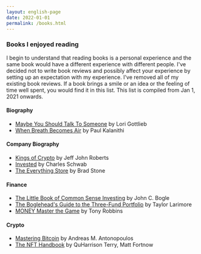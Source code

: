 ```yaml
---
layout: english-page
date: 2022-01-01
permalink: /books.html
---
```


### Books I enjoyed reading

I begin to understand that reading books is a personal experience and the same book would have a different experience with different people.
I've decided not to write book reviews and possibly affect your experience by setting up an expectation with my experience. I've removed all of my existing book reviews. If a book brings a smile or an idea or the feeling of time well spent, you would find it in this list. This list is compiled from Jan 1, 2021 onwards. 

#### Biography
<ul>
  <li><a target="_blank" href="https://www.amazon.com/Maybe-You-Should-Talk-Someone/dp/1328662055">Maybe You Should Talk To Someone</a> by Lori Gottlieb</li>
  <li><a target="_blank" href="https://www.amazon.com/When-Breath-Becomes-Paul-Kalanithi/dp/081298840X">When Breath Becomes Air</a> by Paul Kalanithi</li>
</ul>  

#### Company Biography
<ul>
  <li><a target="_blank" href="https://www.amazon.com/Kings-Crypto-Startups-Cryptocurrency-Silicon/dp/1647820189">Kings of Crypto</a> by Jeff John Roberts</li>
  <li><a target="_blank" href="https://www.amazon.com/Invested-Changing-Forever-Americans-Invest/dp/1984822543">Invested</a> by Charles Schwab</li>
  <li><a target="_blank" href="https://www.amazon.com/Everything-Store-Jeff-Bezos-Amazon/dp/0316239909">The Everything Store</a> by Brad Stone</li>
</ul>  

#### Finance
<ul>
  <li><a target="_blank" href="https://www.amazon.com/Little-Book-Common-Sense-Investing/dp/1119404509">The Little Book of Common Sense Investing</a> by John C. Bogle</li>
  <li><a target="_blank" href="https://www.amazon.com/Bogleheads-Guide-Three-Fund-Portfolio-Outperforms/dp/1119487331">The Boglehead's Guide to the Three-Fund Portfolio</a> by Taylor Larimore</li>
  <li><a target="_blank" href="https://www.amazon.com/MONEY-Master-Game-Financial-Freedom/dp/1476757801">MONEY Master the Game</a> by Tony Robbins</li>
</ul>  

#### Crypto
<ul>
  <li><a target="_blank" href="https://www.amazon.com/Mastering-Bitcoin-Programming-Open-Blockchain/dp/1491954388">Mastering Bitcoin</a> by Andreas M. Antonopoulos</li>
  <li><a target="_blank" href="https://www.amazon.com/NFT-Handbook-Create-Non-Fungible-Tokens-ebook/dp/B09FWQGP8K">The NFT Handbook</a> by QuHarrison Terry, Matt Fortnow</li>
</ul>  

